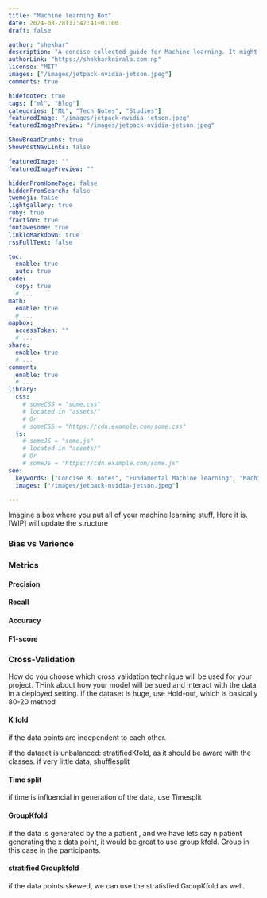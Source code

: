 ```yaml
---
title: "Machine learning Box"
date: 2024-08-28T17:47:41+01:00
draft: false

author: "shekhar"
description: "A concise collected guide for Machine learning. It might be redicously long but will try to update periodically"
authorLink: "https://shekharkoirala.com.np"
license: "MIT"
images: ["/images/jetpack-nvidia-jetson.jpeg"]
comments: true

hidefooter: true
tags: ["ml", "Blog"]
categories: ["ML", "Tech Notes", "Studies"]
featuredImage: "/images/jetpack-nvidia-jetson.jpeg"
featuredImagePreview: "/images/jetpack-nvidia-jetson.jpeg"

ShowBreadCrumbs: true
ShowPostNavLinks: false

featuredImage: ""
featuredImagePreview: ""

hiddenFromHomePage: false
hiddenFromSearch: false
twemoji: false
lightgallery: true
ruby: true
fraction: true
fontawesome: true
linkToMarkdown: true
rssFullText: false

toc:
  enable: true
  auto: true
code:
  copy: true
  # ...
math:
  enable: true
  # ...
mapbox:
  accessToken: ""
  # ...
share:
  enable: true
  # ...
comment:
  enable: true
  # ...
library:
  css:
    # someCSS = "some.css"
    # located in "assets/"
    # Or
    # someCSS = "https://cdn.example.com/some.css"
  js:
    # someJS = "some.js"
    # located in "assets/"
    # Or
    # someJS = "https://cdn.example.com/some.js"
seo:
  keywords: ["Concise ML notes", "Fundamental Machine learning", "Machine learning Blog"]
  images: ["/images/jetpack-nvidia-jetson.jpeg"]

---
```

Imagine a box where you put all of your machine learning stuff, Here it is.
[WIP] will update the structure 

### Bias vs Varience

### Metrics

#### Precision

#### Recall

#### Accuracy

#### F1-score

### Cross-Validation
How do you choose which cross validation technique will be used for your project. 
THink about how your model will be sued and interact with the data in a deployed setting. 
if the dataset is huge, use Hold-out, which is basically 80-20 method

#### K fold
if the data points are independent to each other. 

if the dataset is unbalanced: stratifiedKfold, as it should be aware with the classes.
if very little data, shufflesplit


#### Time split
if time is influencial in generation of the data, use Timesplit

#### GroupKfold
if the data is generated by the a patient , and we have lets say n patient generating the x data point,
it would be great to use group kfold. Group in this case in the participants. 

#### stratified Groupkfold
if the data points skewed, we can use the stratisfied GroupKfold as well.
